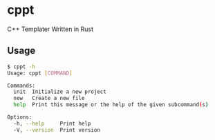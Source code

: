 # cppt

C++ Templater Written in Rust

## Usage

```sh
$ cppt -h
Usage: cppt [COMMAND]

Commands:
  init  Initialize a new project
  new   Create a new file
  help  Print this message or the help of the given subcommand(s)

Options:
  -h, --help     Print help
  -V, --version  Print version
```
